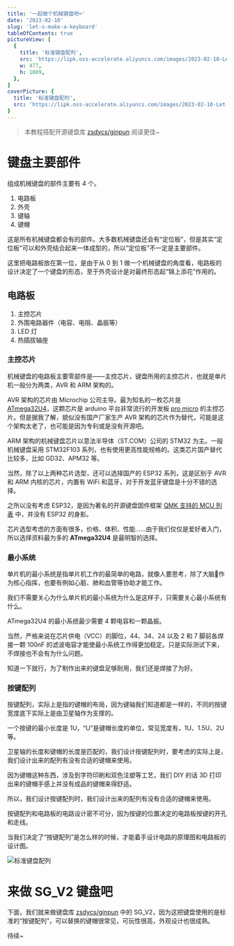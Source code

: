 ```yaml
---
title: '一起做个机械键盘吧⌨️'
date: '2023-02-10'
slug: 'let-s-make-a-keyboard'
tableOfContents: true
pictureView: [
  {
    title: '标准键盘配列',
    src: 'https://lipk.oss-accelerate.aliyuncs.com/images/2023-02-10-Let-s-make-a-keyboard(1).jpg',
    w: 477,
    h: 1089,
  },
]
coverPicture: {
  title: '标准键盘配列',
  src: 'https://lipk.oss-accelerate.aliyuncs.com/images/2023-02-10-Let-s-make-a-keyboard(1).jpg',
}
---
```


> 本教程搭配开源键盘库 [zsdycs/ginpun](https://github.com/zsdycs/ginpun) 阅读更佳~

# 键盘主要部件

组成机械键盘的部件主要有 4 个。

1. 电路板
2. 外壳
3. 键轴
4. 键帽

这是所有机械键盘都会有的部件。大多数机械键盘还会有“定位板”，但是其实“定位板”可以和外壳结合起来一体成型的，所以“定位板”不一定是主要部件。

这里把电路板放在第一位，是由于从 0 到 1 做一个机械键盘的角度看，电路板的设计决定了一个键盘的形态，至于外壳设计是对最终形态起“锦上添花”作用的。

## 电路板

1. 主控芯片
2. 外围电路器件（电容、电阻、晶振等）
3. LED 灯
4. 热插拔轴座

### 主控芯片

机械键盘的电路板主要零部件是——主控芯片，键盘所用的主控芯片，也就是单片机一般分为两类，AVR 和 ARM 架构的。

AVR 架构的芯片由 Microchip 公司主导。最为知名的一枚芯片是 [ATmega32U4](https://www.microchip.com/en-us/product/ATmega32U4)，这颗芯片是 arduino 平台非常流行的开发板 [pro micro](https://github.com/sparkfun/Pro_Micro) 的主控芯片。但是据我了解，貌似没有国产厂家生产 AVR 架构的芯片作为替代，可能是这个架构太老了，也可能是因为专利或是没有开源吧。

ARM 架构的机械键盘芯片以意法半导体（ST.COM）公司的 STM32 为主。一般机械键盘采用 STM32F103 系列，也有使用更高性能规格的。这类芯片国产替代比较多，比如 GD32、APM32 等。

当然，除了以上两种芯片选型，还可以选择国产的 ESP32 系列，这是区别于 AVR 和 ARM 内核的芯片，内置有 WiFi 和蓝牙，对于开发蓝牙键盘是十分不错的选择。

之所以没有考虑 ESP32，是因为著名的开源键盘固件框架 [QMK 支持的 MCU 列表](https://docs.qmk.fm/#/compatible_microcontrollers) 中，并没有 ESP32 的身影。

芯片选型考虑的方面有很多，价格、体积、性能……由于我们仅仅是爱好者入门，所以选择资料最为多的 **ATmega32U4** 是最明智的选择。

### 最小系统

单片机的最小系统是指单片机工作的最简单的电路，就像人要思考，除了大脑🧠作为核心指挥，也要有例如心脏、肺和血管等协助才能工作。

我们不需要关心为什么单片机的最小系统为什么是这样子，只需要关心最小系统有什么。

ATmega32U4 的最小系统最少需要 4 颗电容和一颗晶振。

当然，严格来说在芯片供电（VCC）的脚位，44、34、24 以及 2 和 7 脚前各焊接一颗 100nF 的滤波电容才能使最小系统工作得更加稳定。只是实际测试下来，不焊接也不会有为什么问题。

知道一下就行，为了制作出来的键盘足够耐用，我们还是焊接了为好。

### 按键配列

按键配列，实际上是指的键帽的布局，因为键轴我们知道都是一样的，不同的按键宽度底下实际上是由卫星轴作为支撑的。

一个按键的最小长度是 1U，“U”是键帽长度的单位，常见宽度有，1U、1.5U、2U 等。

卫星轴的长度和键帽的长度是匹配的，我们设计按键配列时，要考虑的实际上是，我们设计出来的配列有没有合适的键帽来使用。

因为键帽这种东西，涉及到字符印刷和双色注塑等工艺，我们 DIY 的话 3D 打印出来的键帽手感上并没有成品的键帽来得舒适。

所以，我们设计按键配列时，我们设计出来的配列有没有合适的键帽来使用。

按键配列和电路板的电路设计密不可分，因为按键的位置决定的电路板按键的开孔和走线。

当我们决定了“按键配列”是怎么样的时候，才能着手设计电路的原理图和电路板的设计图。

![标准键盘配列](https://lipk.oss-accelerate.aliyuncs.com/images/2023-02-10-Let-s-make-a-keyboard(1).jpg)

# 来做 SG_V2 键盘吧

下面，我们就来做键盘库 [zsdycs/ginpun](https://github.com/zsdycs/ginpun) 中的 SG_V2，因为这把键盘使用的是标准的“按键配列”，可以替换的键帽很常见，可玩性很高，外观设计也很成熟。

待续~
